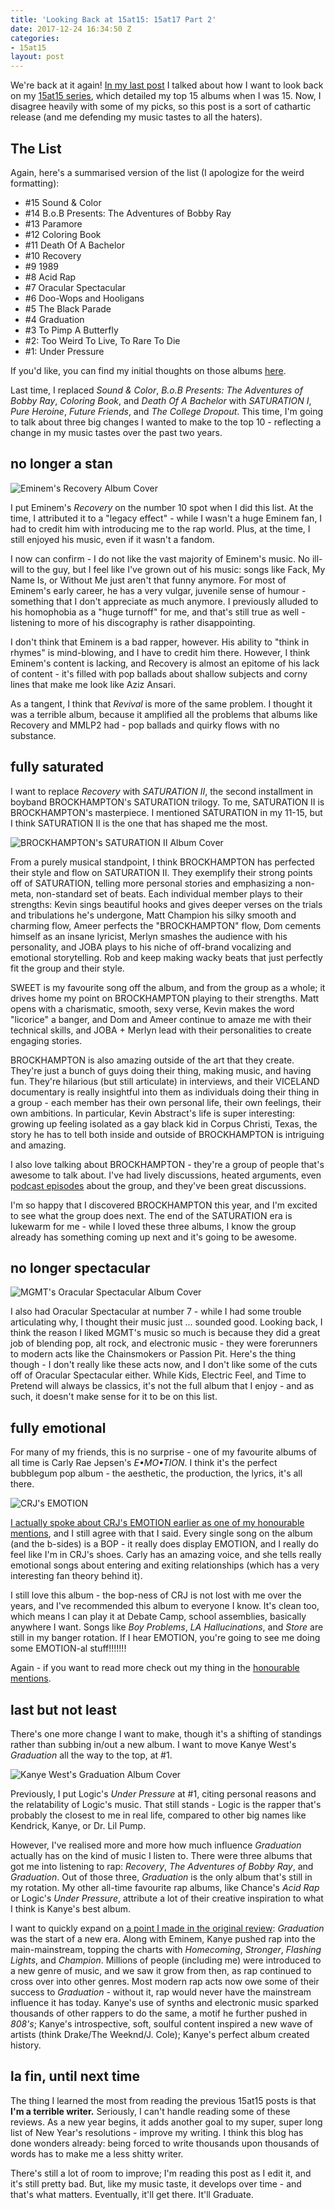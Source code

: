 ```yaml
---
title: 'Looking Back at 15at15: 15at17 Part 2'
date: 2017-12-24 16:34:50 Z
categories:
- 15at15
layout: post
---
```


We're back at it again! [In my last post]({{site.baseurl}}/15at15/2017/11/29/looking-back-on-15-at-15.html) I talked about how I want to look back on my [15at15 series]({{site.baseurl}}/specials/15at15/), which detailed my top 15 albums when I was 15. Now, I disagree heavily with some of my picks, so this post is a sort of cathartic release (and me defending my music tastes to all the haters).

## The List

Again, here's a summarised version of the list (I apologize for the weird formatting):

* #15 Sound & Color
* #14 B.o.B Presents: The Adventures of Bobby Ray
* #13 Paramore
* #12 Coloring Book
* #11 Death Of A Bachelor
* #10 Recovery
* #9 1989
* #8 Acid Rap
* #7 Oracular Spectacular
* #6 Doo-Wops and Hooligans
* #5 The Black Parade
* #4 Graduation
* #3 To Pimp A Butterfly
* #2: Too Weird To Live, To Rare To Die
* #1: Under Pressure

If you'd like, you can find my initial thoughts on those albums [here]({{site.baseurl}}/specials/15at15/).

Last time, I replaced *Sound & Color*, *B.o.B Presents: The Adventures of Bobby Ray*, *Coloring Book*, and *Death Of A Bachelor* with *SATURATION I*, *Pure Heroine*, *Future Friends*, and *The College Dropout*. This time, I'm going to talk about three big changes I wanted to make to the top 10 - reflecting a change in my music tastes over the past two years.

## no longer a stan

![Eminem's Recovery Album Cover]({{site.baseurl}}/img/albums/recovery.jpg)

I put Eminem's *Recovery* on the number 10 spot when I did this list. At the time, I attributed it to a "legacy effect" - while I wasn't a huge Eminem fan, I had to credit him with introducing me to the rap world. Plus, at the time, I still enjoyed his music, even if it wasn't a fandom.

I now can confirm - I do not like the vast majority of Eminem's music. No ill-will to the guy, but I feel like I've grown out of his music: songs like Fack, My Name Is, or Without Me just aren't that funny anymore. For most of Eminem's early career, he has a very vulgar, juvenile sense of humour - something that I don't appreciate as much anymore. I previously alluded to his homophobia as a "huge turnoff" for me, and that's still true as well - listening to more of his discography is rather disappointing.

I don't think that Eminem is a bad rapper, however. His ability to "think in rhymes" is mind-blowing, and I have to credit him there. However, I think Eminem's content is lacking, and Recovery is almost an epitome of his lack of content - it's filled with pop ballads about shallow subjects and corny lines that make me look like Aziz Ansari.

As a tangent, I think that *Revival* is more of the same problem. I thought it was a terrible album, because it amplified all the problems that albums like Recovery and MMLP2 had - pop ballads and quirky flows with no substance.

## fully saturated

I want to replace *Recovery* with *SATURATION II*, the second installment in boyband BROCKHAMPTON's SATURATION trilogy. To me, SATURATION II is BROCKHAMPTON's masterpiece. I mentioned SATURATION in my 11-15, but I think SATURATION II is the one that has shaped me the most.

![BROCKHAMPTON's SATURATION II Album Cover]({{site.baseurl}}/img/albums/saturation-ii.jpg)

From a purely musical standpoint, I think BROCKHAMPTON has perfected their style and flow on SATURATION II. They exemplify their strong points off of SATURATION, telling more personal stories and emphasizing a non-meta, non-standard set of beats. Each individual member plays to their strengths: Kevin sings beautiful hooks and gives deeper verses on the trials and tribulations he's undergone, Matt Champion his silky smooth and charming flow, Ameer perfects the "BROCKHAMPTON" flow, Dom cements himself as an insane lyricist, Merlyn smashes the audience with his personality, and JOBA plays to his niche of off-brand vocalizing and emotional storytelling. Rob and keep making wacky beats that just perfectly fit the group and their style.

SWEET is my favourite song off the album, and from the group as a whole; it drives home my point on BROCKHAMPTON playing to their strengths. Matt opens with a charismatic, smooth, sexy verse, Kevin makes the word "licorice" a banger, and Dom and Ameer continue to amaze me with their technical skills, and JOBA + Merlyn lead with their personalities to create engaging stories.

BROCKHAMPTON is also amazing outside of the art that they create. They're just a bunch of guys doing their thing, making music, and having fun. They're hilarious (but still articulate) in interviews, and their VICELAND documentary is really insightful into them as individuals doing their thing in a group - each member has their own personal life, their own feelings, their own ambitions. In particular, Kevin Abstract's life is super interesting: growing up feeling isolated as a gay black kid in Corpus Christi, Texas, the story he has to tell both inside and outside of BROCKHAMPTON is intriguing and amazing.

I also love talking about BROCKHAMPTON - they're a group of people that's awesome to talk about. I've had lively discussions, heated arguments, even [podcast episodes](https://tbaw.ca/2017/12/03/tbaw-talks-episode-1-brockhampton/) about the group, and they've been great discussions.

I'm so happy that I discovered BROCKHAMPTON this year, and I'm excited to see what the group does next. The end of the SATURATION era is lukewarm for me - while I loved these three albums, I know the group already has something coming up next and it's going to be awesome.

## no longer spectacular

![MGMT's Oracular Spectacular Album Cover]({{site.baseurl}}/img/albums/oracular-spectacular.jpg)

I also had Oracular Spectacular at number 7 - while I had some trouble articulating why, I thought their music just ... sounded good. Looking back, I think the reason I liked MGMT's music so much is because they did a great job of blending pop, alt rock, and electronic music - they were forerunners to modern acts like the Chainsmokers or Passion Pit. Here's the thing though - I don't really like these acts now, and I don't like some of the cuts off of Oracular Spectacular either. While Kids, Electric Feel, and Time to Pretend will always be classics, it's not the full album that I enjoy - and as such, it doesn't make sense for it to be on this list.

## fully emotional

For many of my friends, this is no surprise - one of my favourite albums of all time is Carly Rae Jepsen's *E•MO•TION*. I think it's the perfect bubblegum pop album - the aesthetic, the production, the lyrics, it's all there.

![CRJ's EMOTION]({{site.baseurl}}/img/albums/emotion.jpg)

[I actually spoke about CRJ's EMOTION earlier as one of my honourable mentions]({{site.baseurl}}/15at15/2016/12/31/top-15-at-15-honourable-mentions.html), and I still agree with that I said. Every single song on the album (and the b-sides) is a BOP - it really does display EMOTION, and I really do feel like I'm in CRJ's shoes. Carly has an amazing voice, and she tells really emotional songs about entering and exiting relationships (which has a very interesting fan theory behind it).

I still love this album - the bop-ness of CRJ is not lost with me over the years, and I've recommended this album to everyone I know. It's clean too, which means I can play it at Debate Camp, school assemblies, basically anywhere I want. Songs like *Boy Problems*, *LA Hallucinations*, and *Store* are still in my banger rotation. If I hear EMOTION, you're going to see me doing some EMOTION-al stuff!!!!!!!

Again - if you want to read more check out my thing in the [honourable mentions]({{site.baseurl}}/15at15/2016/12/31/top-15-at-15-honourable-mentions.html).

## last but not least

There's one more change I want to make, though it's a shifting of standings rather than subbing in/out a new album. I want to move Kanye West's *Graduation* all the way to the top, at #1.

![Kanye West's Graduation Album Cover]({{site.baseurl}}/img/albums/graduation.jpg)

Previously, I put Logic's *Under Pressure* at #1, citing personal reasons and the relatability of Logic's music. That still stands - Logic is the rapper that's probably the closest to me in real life, compared to other big names like Kendrick, Kanye, or Dr. Lil Pump.

However, I've realised more and more how much influence *Graduation* actually has on the kind of music I listen to. There were three albums that got me into listening to rap: *Recovery*, *The Adventures of Bobby Ray*, and *Graduation*. Out of those three, *Graduation* is the only album that's still in my rotation. My other all-time favourite rap albums, like Chance's *Acid Rap* or Logic's *Under Pressure*, attribute a lot of their creative inspiration to what I think is Kanye's best album.

I want to quickly expand on [a point I made in the original review]({{site.baseurl}}/15at15/2016/11/15/top-15-at-15-part-twelve.html): *Graduation* was the start of a new era. Along with Eminem, Kanye pushed rap into the main-mainstream, topping the charts with *Homecoming*, *Stronger*, *Flashing Lights*, and *Champion*. Millions of people (including me) were introduced to a new genre of music, and we saw it grow from then, as rap continued to cross over into other genres. Most modern rap acts now owe some of their success to *Graduation* - without it, rap would never have the mainstream influence it has today. Kanye's use of synths and electronic music sparked thousands of other rappers to do the same, a motif he further pushed in *808's*; Kanye's introspective, soft, soulful content inspired a new wave of artists (think Drake/The Weeknd/J. Cole); Kanye's perfect album created history.

## la fin, until next time

The thing I learned the most from reading the previous 15at15 posts is that **I'm a terrible writer.** Seriously, I can't handle reading some of these reviews. As a new year begins, it adds another goal to my super, super long list of New Year's resolutions - improve my writing. I think this blog has done wonders already: being forced to write thousands upon thousands of words has to make me a less shitty writer.

There's still a lot of room to improve; I'm reading this post as I edit it, and it's still pretty bad. But, like my music taste, it develops over time - and that's what matters. Eventually, it'll get there. It'll Graduate.
